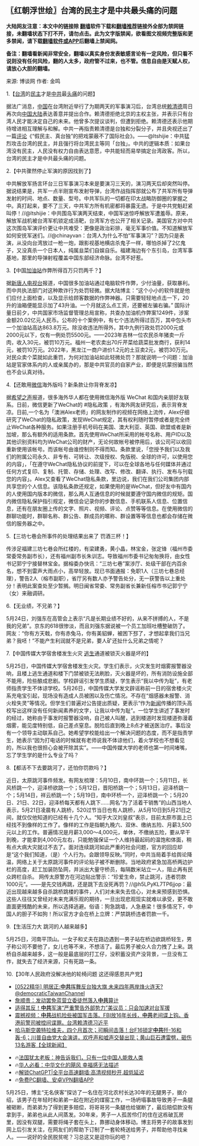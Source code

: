  <!-- 面包屑导航 --> <h2>〖红朝浮世绘〗台湾的民主才是中共最头痛的问题</h2> <p class="notice"><b>大陆网友注意：本文中的链接除 <a href="https://github.com/bannedbook/fanqiang" >翻墙</a>软件下载和<a href="https://github.com/killgcd/justmysocks/blob/master/README.md">翻墙推荐</a>链接外全部为禁网链接，未翻墙状态下打不开，请勿点击。此为文字版禁闻，欲看图文视频完整版和更多禁闻，请下载<a href="https://github.com/bannedbook/fanqiang">翻墙软件或APP</a>后翻墙上禁闻网。</p><p>备注：翻墙看新闻非常安全，翻墙以真实身份发表敏感言论有一定风险，但只看不说则没有任何风险，翻的人太多，政府管不过来，也不管。信息自由是天赋人权，请放心大胆的翻墙。</b></p>  <div class="entry"> <p>来源:&nbsp;博谈网                            作者:&nbsp;金鸣                           </p> <p>1.【<a href="https://www.bannedbook.org/bnews/tag/%e5%8f%b0%e6%b9%be/" class="st_tag internal_tag" rel="tag" title="标签 台湾 下的日志">台湾</a>的<a href="https://www.bannedbook.org/bnews/tag/%e6%b0%91%e4%b8%bb/" class="st_tag internal_tag" rel="tag" title="标签 民主 下的日志">民主</a>才是<a href="https://www.bannedbook.org/bnews/tag/%e4%b8%ad%e5%85%b1/" class="st_tag internal_tag" rel="tag" title="标签 中共 下的日志">中共</a>最<a href="https://www.bannedbook.org/bnews/tag/%e5%a4%b4%e7%97%9b/" class="st_tag internal_tag" rel="tag" title="标签 头痛 下的日志">头痛</a>的问题】</p> <p></p> <p>据法广消息，<span class='wp_keywordlink_affiliate'><a href="https://www.bannedbook.org/" title="中国" target="_blank">中国</a></span>在台湾附近举行了为期两天的军事演习后，台湾总统<a href="https://www.bannedbook.org/bnews/tag/%e8%b5%96%e6%b8%85%e5%be%b7/" class="st_tag internal_tag" rel="tag" title="标签 赖清德 下的日志">赖清德</a>周日再次向<a href="https://www.bannedbook.org/bnews/tag/%E4%B8%AD%E5%9B%BD/" class="st_tag internal_tag" rel="tag" title="标签 中国 下的日志">中国</a><span class='wp_keywordlink_affiliate'><a href="https://www.bannedbook.org/" title="大陆" target="_blank">大陆</a></span>表达善意并提出合作。赖清德拒绝北京的主权主张，并表示只有台湾人民才能决定自己的未来。他曾多次提议谈判，但遭到拒绝。赖清德还表示他期待增进相互理解与和解。中共一再指责赖清德是台独和分裂分子，并且央视还出了一篇<span class='wp_keywordlink_affiliate'><a href="https://www.bannedbook.org/bnews/comments/" title="新闻评论" target="_blank">评论</a></span>《“假民主、真台独”的把戏蒙蔽不了国际社会》。——@ltshijie：中共猛烈攻击台湾的民主，并且强行将台湾民主等同「台独」。中共的逻辑本质：如果台湾没有民主，人民没有权力自由表达意愿，中共能轻而易举搞定台湾政客。所以，台湾的民主才是中共最头痛的问题。</p> <p>2.【中共骤然停止军演的原因找到了】</p> <p></p> <p>中共解放军扬言环台三日军事演习本来是要演习三天的，演习两天后却突然叫停。据说结果是，共军一点半刚宣布发射导弹，台湾作战指挥部就公布了共军所有导弹发射的时间、地点、数量、型号。中共军队的一切都在印太战略防御圈的掌握之中。真打起来，要不了三天，中共军方所有机密都将暴露无遗。于是中共党魁赶紧叫停！//@ltshijie：中共围岛军演两天结束，中国军迷惊呼解放军遭羞辱。原来，解放军战机被台湾军机锁定成活靶，台湾军方也公开了相关记录。美国官方对中共这次围岛军演评价更让中共难受：更像是政治彩排，毫无军事价值。不知道解放军如何安抚军迷们。//@chinayvan：台湾人为什么不怕“军事演习”？因为只是表演，从没向台湾放过一枪一炮，跟影视基地横店杀鬼子一样，哪怕杀掉了2亿鬼子，又没真杀一个日本人，纯属韭菜们自娱自乐。福建海边有个东引岛，台湾军事基地，那里的导弹射程覆盖中国东部经济命脉。台湾不好惹。</p>  <p>3.【中国<a href="https://www.bannedbook.org/bnews/tag/%e5%8a%a0%e6%b2%b9%e7%ab%99/" class="st_tag internal_tag" rel="tag" title="标签 加油站 下的日志">加油站</a>作弊所得百万只罚两千？】</p> <p></p> <p>据<span class='wp_keywordlink_affiliate'><a href="https://www.ntdtv.com/" title="新唐人电视台" target="_blank">新唐人电视台</a></span>报道，中国很多加油站通过电脑软件作弊，少付油量，获取暴利。而中共执法部门对这种欺诈行为处罚轻微。据大陆博主：“这个小小的软件就是他们应付上面检查，以及显示给顾客数据的作弊神器。只需要轻轻地点击一下，20升的油箱便能显示加了43升油。一个月就这么点工资，还要被左骗右骗。” 国际计量日前夕，中共国家市场监督管理总局宣称，共查办加油机作弊案1249件，涉案金额20.02亿元人民币。公布的十个案例中，有七个违法所得过百万，其中包头市一个加油站高达863.8万元。除没收违法所得外，其中九例行政处罚2000元或2000元以下，仅有一例处罚5500元。——2023年吉林一位农民杀年猪卖一斤肉，收入30元，被罚10万元。福州一老农卖出70斤芹菜给蔬菜批发商行，获利14元，被罚10万元。2022年，黑龙江一商户进价1.2元的土豆卖2元，被罚30万元。对民众卖个菜就如此重罚，为何对加油站如此轻微处罚？那就说明一个问题：加油站是官家体系内的人或亲属办的，那是中共官员的自家产业，即便是坑蒙拐骗当然也不会认真对待。</p> <p>4.【还敢用<a href="https://www.bannedbook.org/bnews/tag/%e5%be%ae%e4%bf%a1/" class="st_tag internal_tag" rel="tag" title="标签 微信 下的日志">微信</a>海外版吗？新条款让你背脊发凉】</p> <p></p> <p>据<span class='wp_keywordlink_affiliate'><a href="https://www.soundofhope.org" title="希望之声" target="_blank">希望之声</a></span>报道，很多海外华人都在使用微信海外版 WeChat 和国内亲朋好友联系。日前，微信更新了WeChat的 #隐私政策 ，有海外网友研究后，表示背脊发凉。日前,一个名为「澳洲Alex老师」的网友制作的视频在网络上流传，Alex仔细研究了WeChat的隐私政策，发现WeChat规定，其有权利随时暂停或者是完全终止WeChat各种服务。如果注册手机号码在美国、澳大利亚、英国、欧盟或者是新加坡，那么有额外的适用条款。首先使用WeChat所采用的帐号名称、用户ID以及其他识别资料均为WeChat公司的财产，无论何故帐号被停用后，该公司可以收回重新使用该帐号。而该帐号由谁控制则不得而知。条款里说，「您授予我们以及我们的附属公司永久、非专有、可转让、次级授权、免版税、全球的许可，以使用您的内容」，「在遵守WeChat隐私协议的前提下，可以在全球各地与任何媒体并通过任何方式复印、复制、托管、存储、处理、改写、修改、翻译、执行、发布与刊载您的内容」。Alex又查看了WeChat隐私条款，里边说，我们在我们公司集团内部共享您的个人信息。该隐私条款还规定，如果使用的是WeChat，但好友中有国内的人使用国内版本的微信，那么两人互通信息的时候就要遵守国内微信的规矩。国内微信隐私保护指引规定，微信会记录你的步数信息、手机联系人信息、位置信息，还有在朋友圈上传的文字、照片、视频、评论、点赞等等信息。在使用微信的群聊功能时，群聊名称、群公告、群成员的暱称、群设置等等信息也都会存储在微信的服务器之中。</p> <p>5.【三坊七巷会所事件的处理结果出来了 罚酒三杯！】</p>  <p></p> <p>传涉足福建三坊七巷会所红楼的，有梁建勇，黄小晶，林宝金，张定锋（福州市委常委常务副市长），还有福州副市长朱训志。导致福州市委书记匆匆换将，由女性书记郭宁宁接替林宝金。据榕委办快讯：“三坊七巷”案涉厅、处级干部在内百余名，想不到雷声大雨点小，高举轻放。现已书面通报：免职1人（三坊七巷总经理），警告2人（榕市副职），省厅另有数人亦予警告处分，无一获警告以上重处分！表明此案查处至少暂搁。明日闽省常委、常务副省长兼新任榕市书记郭宁宁（女）来融调研。</p> <p>6.【无业绩，不兄弟？】</p> <p></p> <p>5月24日，刘强东在高管会上表示“凡是长期业绩不好的，从来不拼搏的人，不是我的兄弟”。京东的618很惨淡，而且刘强东据说被一个员工加班吐槽整破防了。网友：“你有方天戟，你有赤兔马，你有美貂蝉，被困下邳了，才想起拿我们当兄弟？我呸！”不能产生利润就不是兄弟，要人矿还扯什么兄弟之情呢？ </p> <p>7.【中国传媒大学宿舍楼发生火灾 <span class='wp_keywordlink'><a href="https://www.bannedbook.org/forum5/topic38.html" title="劫难逃生有秘诀" target="_blank">逃生</a></span>通道被锁灭火器是坏的】</p> <p></p>  <p>5月25日，中国传媒大学宿舍楼发生火灾。学生们表示，火灾发生时烟雾报警器没响，且楼上逃生通道和楼下门禁被锁无法刷脸，灭火器是坏的，所有消防设施全部不能用，险些酿成悲剧。学校辟谣引发学生质疑，学生表示“我以中传为耻”，有老师指责学生不体谅学校。5月26日，中国传媒大学发文辟谣称前一日的宿舍楼火灾系充电宝引起，现场没有造成人员被困以及伤亡情况。不存在“烟感器未报警、消火栓失灵”等情况。但学生们普遍对公告提出质疑，更表示“作为<span class='wp_keywordlink_affiliate'><a href="https://www.bannedbook.org/" title="新闻">新闻</a></span>传播的顶头高校写出这样没有任何新闻素养的文字，让我以中传为耻”。一位学生讲述了事发时的经过，她称由于事发时报警器没响，自己被人叫醒，逃到楼道时发现楼道弥漫着烟雾，能见度特别低，自己差点窒息。脱险后直到晚上8点才被送医治疗。事后没有一个领导主动联系自己。她希望学校能给出一个解决问题的态度，而不是指责学生，她表示“因为打电话的时候就有老师说我不体谅他们，着火学校也不想看见的，所以我也很担心会被开除其实”。——中国传媒大学的老师也第一时间堵嘴，忘了学生学的是什么专业了吗？</p> <p>8.【都活不下去要跳河了，还怕你罚款吗？】</p> <p></p> <p>近日，太原跳河事件频发。有网友梳理：5月10日，南中环跳一个；5月11日，长风桥跳一个，迎泽桥欲跳一个；5月12日，晋阳桥跳一个；5月13日，迎泽桥跳一个；5月14日，祥云桥跳一个；5月19日，南中环桥一个，迎泽桥跳一个；5月20日、21日、22日，迎泽桥每天都有人跳下……网名“为了活着干销售”的山西当地人表示，5月21日凌晨有人跳桥，520过节当日也有人跳桥，从5月10日到5月21日之间，就仅仅他知道的已经有十几个人。“知乎大汉刘皇叔”表示，目前太原市面上已经找不到像样的工作了。像样的工作是指朝九晚六、双休、缴纳五险、月薪3,500元以上的工作。普遍情况是月薪3,000～4,000元，单休，不缴纳五险，要从早干到晚，才能拿到4,000元左右，只能勉强保证一个人维持最起码的温饱和体面，稍有点大病大灾就过不去了。面对连续跳河如此严重的社会问题，官方的回应却是“这个我们知道，（是）个人行为。会跟领导反映。”同时，中共当局着手给舆论降温，网络上关于太原跳河事件的评论贴子被不断删除。当地政府紧急加高桥两边护栏的高度，赶工加装防坠网，并派出大量守桥员，每隔数米站立一人，阻止再有民众跨栏自杀。 网传太原警方在河边贴出警示：“珍爱生命，禁止跳河，违者罚款1000元”。——是先交钱再跳，还是跳下去没死再罚？//@h5LPyKL7TP6jjop：最近出现越来越多自杀跳桥跳楼的事件，人们对未来失去信心，对未来预感到恐惧。这些人往往又曾经对未来充满乐观的期待，一旦出现悲观现实就难以承受，更不敢直面更残酷的未来，所以选择逃避。俗语：狗急跳墙，人急悬梁！很多情况下，中国人的胆子不如狗！所以官方才会在桥上立牌：严禁跳桥违者罚款一千。</p> <p>9.【生活压力大 跳河的人越来越多】</p> <p></p> <p>5月25日，河南平顶山。一女子和丈夫在路边遇到一男子站在桥边欲跳桥轻生，男子称公司不要他了，女儿也等不来，不想活了。最后男子被众人合力拽了上来。跳桥自杀越来越多，这一般是最底层的打工仔，没积蓄没资产没背景，一旦没有工作，就失去了经济来源，只有死路一条。</p>  <p>10.【30年人民政府没解决他的轮椅问题 这还得感恩共产党】</p> <p></p> <!--<div id="taboola-mid-1"></div>--><ul class='op-related-articles' title='相关阅读'> <li><a href='https://www.bannedbook.org/bnews/sohnews/20240527/2041933.html' target='_blank'>[0522精华] 明居正:<b>中共</b>挥舞反台独大旗 未来四年两岸烽火连天?@democraticTaiwanChannel</a></li> <li><a href='https://www.bannedbook.org/bnews/comments/20240527/2041919.html' target='_blank'>詹顺贵：发动罢免蓝营立委徒然落入<b>中共</b>算计</a></li> <li><a href='https://www.bannedbook.org/bnews/cbnews/20240527/2041911.html' target='_blank'>适得其反！<b>中共</b>军演“严重警告外部势力”美议员：只会加速对台军援</a></li> <li><a href='https://www.bannedbook.org/bnews/comments/20240527/2041908.html' target='_blank'>震撼视频：<b>中共</b>战机险些被国军击落。FBI放16年长线，<b>中共</b>老间谍上钩。香港前警司被控间谍罪。台湾赖清德习近平</a></li> <li><a href='https://www.bannedbook.org/bnews/bannedvideo/20240527/2041907.html' target='_blank'>哈马斯空袭特拉维夫，四个月首次；可瞬间击落！台F16锁定<b>中共</b>歼-16和轰-6；川普自由党大会演讲，欢呼声和嘘声交替出现；黄山巨石遭雷劈，砸伤13名游客【全球新闻】</a></li> </ul> <ul class="texttj"> <li>🔥<a href="https://www.bannedbook.org/bnews/ssgc/20230219/1850782.html" target="_blank">法国犹太老板：神告诉我们，只有一位中国人能救人类</a></li> <li>🔥<a href="https://www.bannedbook.org/bnews/comments/20220220/1694796.html" target="_blank">华人必看：中华文化的飓风 幸福感无法描述</a></li> <li>🔥<a href="https://github.com/bannedbook/fanqiang/wiki/V2ray%E6%9C%BA%E5%9C%BA" target="_blank">解锁ChatGPT|全平台高速翻墙:高清视频秒开,超低延迟</a></li> <li>🔥<a href="https://github.com/bannedbook/fanqiang/wiki/%E7%A6%81%E9%97%BB%E7%BD%91%E5%AE%89%E5%8D%93%E7%BF%BB%E5%A2%99%E6%96%B0%E9%97%BBAPP" target="_blank">免费PC翻墙、安卓VPN翻墙APP</a></li> </ul><p>5月25日，博主“无名侠客”探访了一名住在河北农村长达30年的无腿男子，据介绍，该男子在年轻时和弟弟一起在附近的煤窑工作，一场坍塌事故导致男子一条腿被砸断，而弟弟为了得到更多赔偿，将哥哥另一条腿也给锯断了，最后赔偿款没有拿到手，弟弟也从此人间蒸发。30年来，男子一人孤苦伶仃的住在这栋破瓦房里，因没有双腿，需要将绳子套在头上，靠挪动身体移动。博主将男子的故事发到网上后引发关注，在网友们的帮助下订制了一套轮椅送给男子，并帮助他寻找亲人。——说好的全民脱贫呢？习总这又是逗你玩的吧？</p><a name='sharetosocial'></a> <div style="margin-bottom:5px;padding-bottom:5px;clear:both"> <div id="archive-pix-1" class="banner-ads"> <!-- AuctionX Display platform tag START --> <div id="27602x728x90x621x_ADSLOT1" clicktrack="%%CLICK_URL_ESC%%"></div>  <!-- AuctionX Display platform tag END --> </div> <div id="archive-pix-2" class="banner-ads"> <!-- AuctionX Display platform tag START --> <div id="27556x300x250x621x_ADSLOT1" clicktrack="%%CLICK_URL_ESC%%" style="margin:0 auto;text-align:center"></div>  <!-- AuctionX Display platform tag END --> </div> </div>  <div id="archive-pix-1" class="banner-ads"> <!-- AuctionX Display platform tag START --> <div id="27603x728x90x621x_ADSLOT1" clicktrack="%%CLICK_URL_ESC%%"></div>  <!-- AuctionX Display platform tag END --> </div> </div><!--END ENTRY--> 
